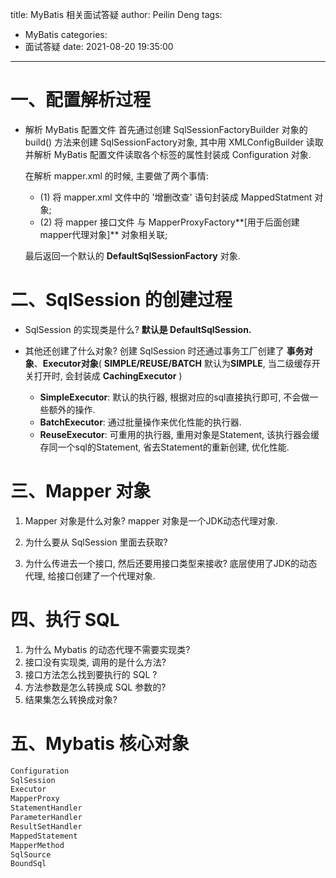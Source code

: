 title: MyBatis 相关面试答疑
author: Peilin Deng
tags:
  - MyBatis
categories:
  - 面试答疑
date: 2021-08-20 19:35:00
---
# 一、配置解析过程

- 解析 MyBatis 配置文件
  首先通过创建 SqlSessionFactoryBuilder 对象的 build() 方法来创建 SqlSessionFactory对象, 其中用 XMLConfigBuilder 读取并解析 MyBatis 配置文件读取各个标签的属性封装成 Configuration 对象. 

  在解析 mapper.xml 的时候, 主要做了两个事情: 
  - (1) 将 mapper.xml 文件中的 '增删改查' 语句封装成 MappedStatment 对象; 
  - (2) 将 mapper 接口文件 与 MapperProxyFactory**[用于后面创建mapper代理对象]** 对象相关联; 
  
  最后返回一个默认的 **DefaultSqlSessionFactory** 对象.


# 二、SqlSession 的创建过程
- SqlSession 的实现类是什么?
**默认是 DefaultSqlSession.** 

- 其他还创建了什么对象?
创建 SqlSession 时还通过事务工厂创建了 **事务对象**、**Executor对象**( **SIMPLE/REUSE/BATCH** 默认为**SIMPLE**, 当二级缓存开关打开时, 会封装成 **CachingExecutor** )
  - **SimpleExecutor**:
    默认的执行器,  根据对应的sql直接执行即可, 不会做一些额外的操作. 
  - **BatchExecutor**: 
    通过批量操作来优化性能的执行器.
  - **ReuseExecutor**:
    可重用的执行器, 重用对象是Statement, 该执行器会缓存同一个sql的Statement, 省去Statement的重新创建, 优化性能.

# 三、Mapper 对象
1. Mapper 对象是什么对象?
mapper 对象是一个JDK动态代理对象. 

2. 为什么要从 SqlSession 里面去获取?

3. 为什么传进去一个接口, 然后还要用接口类型来接收?
底层使用了JDK的动态代理, 给接口创建了一个代理对象.

# 四、执行 SQL
1. 为什么 Mybatis 的动态代理不需要实现类?
2. 接口没有实现类, 调用的是什么方法?
3. 接口方法怎么找到要执行的 SQL ?
4. 方法参数是怎么转换成 SQL 参数的?
5. 结果集怎么转换成对象?

# 五、Mybatis 核心对象
```txt
Configuration 
SqlSession 
Executor 
MapperProxy 
StatementHandler 
ParameterHandler 
ResultSetHandler 
MappedStatement 
MapperMethod 
SqlSource 
BoundSql
```




